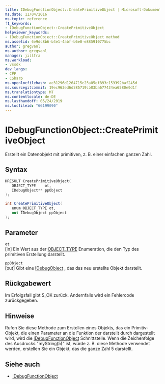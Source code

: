 ```yaml
---
title: IDebugFunctionObject::CreatePrimitiveObject | Microsoft-Dokumentation
ms.date: 11/04/2016
ms.topic: reference
f1_keywords:
- IDebugFunctionObject::CreatePrimitiveObject
helpviewer_keywords:
- IDebugFunctionObject::CreatePrimitiveObject method
ms.assetid: 6e9dc8b6-b4e1-4abf-b6e0-e885910775bc
author: gregvanl
ms.author: gregvanl
manager: jillfra
ms.workload:
- vssdk
dev_langs:
- CPP
- CSharp
ms.openlocfilehash: ae31296d1264715c23a05ef893c159392baf245d
ms.sourcegitcommit: 19ec963ed6d585719cb83ba677434ea6580e0d1f
ms.translationtype: MT
ms.contentlocale: de-DE
ms.lasthandoff: 05/24/2019
ms.locfileid: "66199090"
---
```

# <a name="idebugfunctionobjectcreateprimitiveobject"></a>IDebugFunctionObject::CreatePrimitiveObject
Erstellt ein Datenobjekt mit primitiven, z. B. einer einfachen ganzen Zahl.

## <a name="syntax"></a>Syntax

```cpp
HRESULT CreatePrimitiveObject( 
   OBJECT_TYPE    ot,
   IDebugObject** ppObject
);
```

```csharp
int CreatePrimitiveObject(
   enum_OBJECT_TYPE ot,
   out IDebugObject ppObject
);
```

## <a name="parameters"></a>Parameter
`ot`\
[in] Ein Wert aus der [OBJECT_TYPE](../../../extensibility/debugger/reference/object-type.md) Enumeration, die den Typ des primitiven Erstellung darstellt.

`ppObject`\
[out] Gibt eine [IDebugObject](../../../extensibility/debugger/reference/idebugobject.md) , das das neu erstellte Objekt darstellt.

## <a name="return-value"></a>Rückgabewert
 Im Erfolgsfall gibt S_OK zurück. Andernfalls wird ein Fehlercode zurückgegeben.

## <a name="remarks"></a>Hinweise
 Rufen Sie diese Methode zum Erstellen eines Objekts, das ein Primitiv-Objekt, die einen Parameter an die Funktion der darstellt durch dargestellt wird, wird die [IDebugFunctionObject](../../../extensibility/debugger/reference/idebugfunctionobject.md) Schnittstelle. Wenn die Zeichenfolge des Ausdrucks "myString(5)" ist, würde z. B. diese Methode verwendet werden, erstellen Sie ein Objekt, das die ganze Zahl 5 darstellt.

## <a name="see-also"></a>Siehe auch
- [IDebugFunctionObject](../../../extensibility/debugger/reference/idebugfunctionobject.md)